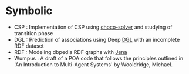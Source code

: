 # Symbolic
-  CSP : Implementation of CSP using [choco-solver](https://choco-solver.org/) and studying of transition phase
-  DGL : Prediction of associations using Deep [DGL](https://github.com/dmlc/dgl) with an incomplete RDF dataset
-  RDF : Modeling dbpedia RDF graphs with [Jena](https://github.com/apache/jena)
-  Wumpus : A draft of a POA code that follows the principles outlined in 'An Introduction to Multi-Agent Systems' by Wooldridge, Michael.
